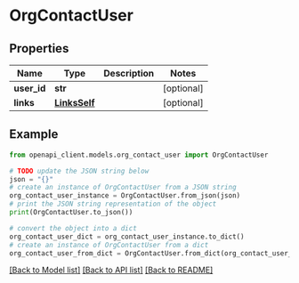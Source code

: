 # OrgContactUser


## Properties

Name | Type | Description | Notes
------------ | ------------- | ------------- | -------------
**user_id** | **str** |  | [optional] 
**links** | [**LinksSelf**](LinksSelf.md) |  | [optional] 

## Example

```python
from openapi_client.models.org_contact_user import OrgContactUser

# TODO update the JSON string below
json = "{}"
# create an instance of OrgContactUser from a JSON string
org_contact_user_instance = OrgContactUser.from_json(json)
# print the JSON string representation of the object
print(OrgContactUser.to_json())

# convert the object into a dict
org_contact_user_dict = org_contact_user_instance.to_dict()
# create an instance of OrgContactUser from a dict
org_contact_user_from_dict = OrgContactUser.from_dict(org_contact_user_dict)
```
[[Back to Model list]](../README.md#documentation-for-models) [[Back to API list]](../README.md#documentation-for-api-endpoints) [[Back to README]](../README.md)


